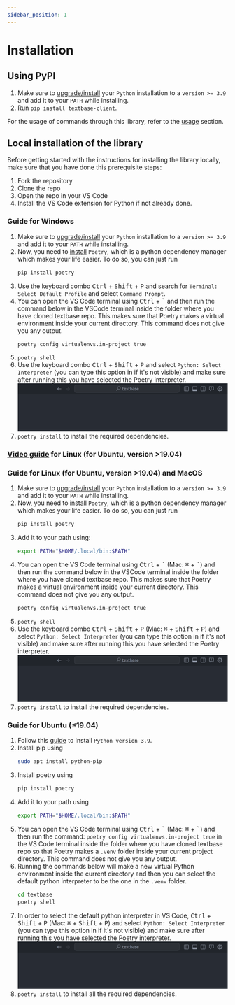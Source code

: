 ```yaml
---
sidebar_position: 1
---
```


# Installation

## Using PyPI

1. Make sure to [upgrade/install](https://www.python.org/downloads/) your `Python` installation to a `version >= 3.9` and add it to your `PATH` while installing.
2. Run `pip install textbase-client`.

For the usage of commands through this library, refer to the [usage](../usage.md) section.

## Local installation of the library

Before getting started with the instructions for installing the library locally, make sure that you have done this prerequisite steps:

1. Fork the repository
2. Clone the repo
3. Open the repo in your VS Code
4. Install the VS Code extension for Python if not already done.

### Guide for Windows

1. Make sure to [upgrade/install](https://www.python.org/downloads/) your `Python` installation to a `version >= 3.9` and add it to your `PATH` while installing.
2. Now, you need to [install](https://python-poetry.org/docs/#installation) `Poetry`, which is a python dependency manager which makes your life easier. To do so, you can just run
    ```bash
    pip install poetry
    ```
3. Use the keyboard combo <kbd>Ctrl</kbd> + <kbd>Shift</kbd> + <kbd>P</kbd> and search for `Terminal: Select Default Profile` and select `Command Prompt`.
4. You can open the VS Code terminal using <kbd>Ctrl</kbd> + <kbd>\`</kbd> and then run the command below in the VSCode terminal inside the folder where you have cloned textbase repo. This makes sure that Poetry makes a virtual environment inside your current directory. This command does not give you any output.
    ```bash
    poetry config virtualenvs.in-project true
    ```
5. `poetry shell`
6. Use the keyboard combo <kbd>Ctrl</kbd> + <kbd>Shift</kbd> + <kbd>P</kbd> and select `Python: Select Interpreter` (you can type this option in if it's not visible) and make sure after running this you have selected the Poetry interpreter.
![Select interpreter](../../assets/select_interpreter.gif)
7. `poetry install` to install the required dependencies.

### [Video guide](https://youtu.be/r7G-RlVq_Ec) for Linux (for Ubuntu, version >19.04)

### Guide for Linux (for Ubuntu, version >19.04) and MacOS

1. Make sure to [upgrade/install](https://www.python.org/downloads/) your `Python` installation to a `version >= 3.9` and add it to your `PATH` while installing.
2. Now, you need to [install](https://python-poetry.org/docs/#installation) `Poetry`, which is a python dependency manager which makes your life easier. To do so, you can just run
    ```bash
    pip install poetry
    ```
3. Add it to your path using:
    ```bash
    export PATH="$HOME/.local/bin:$PATH"
    ```
4. You can open the VS Code terminal using <kbd>Ctrl</kbd> + <kbd>\`</kbd> (Mac: <kbd>&#8984;</kbd> + <kbd>\`</kbd>) and then run the command below in the VSCode terminal inside the folder where you have cloned textbase repo. This makes sure that Poetry makes a virtual environment inside your current directory. This command does not give you any output.
    ```bash
    poetry config virtualenvs.in-project true
    ```
5. `poetry shell`
6. Use the keyboard combo <kbd>Ctrl</kbd> + <kbd>Shift</kbd> + <kbd>P</kbd> (Mac: <kbd>&#8984;</kbd> + <kbd>Shift</kbd> + <kbd>P</kbd>) and select `Python: Select Interpreter` (you can type this option in if it's not visible) and make sure after running this you have selected the Poetry interpreter.
![Select interpreter](../../assets/select_interpreter.gif)
7. `poetry install` to install the required dependencies.

### Guide for Ubuntu (≤19.04)

1. Follow this [guide](https://gist.github.com/basaks/652eea861a143a9b3d11805c96273488) to install `Python version 3.9`.
2. Install pip using
    ```bash
    sudo apt install python-pip
    ```
3. Install poetry using
    ```bash
    pip install poetry
    ```
4. Add it to your path using
    ```bash
    export PATH="$HOME/.local/bin:$PATH"
    ```
5. You can open the VS Code terminal using <kbd>Ctrl</kbd> + <kbd>\`</kbd> (Mac: <kbd>&#8984;</kbd> + <kbd>\`</kbd>) and then run the command: `poetry config virtualenvs.in-project true` in the VS Code terminal inside the folder where you have cloned textbase repo so that Poetry makes a `.venv` folder inside your current project directory. This command does not give you any output.
6. Running the commands below will make a new virtual Python environment inside the current directory and then you can select the default python interpreter to be the one in the `.venv` folder.
    ```bash
    cd textbase
    poetry shell
    ```
7. In order to select the default python interpreter in VS Code, <kbd>Ctrl</kbd> + <kbd>Shift</kbd> + <kbd>P</kbd> (Mac: <kbd>&#8984;</kbd> + <kbd>Shift</kbd> + <kbd>P</kbd>) and select `Python: Select Interpreter` (you can type this option in if it's not visible) and make sure after running this you have selected the Poetry interpreter.
![Select interpreter](../../assets/select_interpreter.gif)
8. `poetry install` to install all the required dependencies.